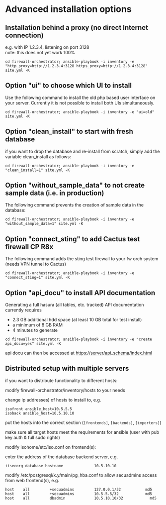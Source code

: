 # Advanced installation options

## Installation behind a proxy (no direct Internet connection)

e.g. with IP 1.2.3.4, listening on port 3128<br>
note: this does not yet work 100%

```
cd firewall-orchestrator; ansible-playbook -i inventory -e "http_proxy=http://1.2.3.4:3128 https_proxy=http://1.2.3.4:3128" site.yml -K
```

## Option "ui" to choose which UI to install

Use the following command to install the old php based user interface on your server. 
Currently it is not possible to install both UIs simultaneously.

```
cd firewall-orchestrator; ansible-playbook -i inventory -e "ui=old" site.yml -K
```

## Option "clean_install" to start with fresh database

if you want to drop the database and re-install from scratch, simply add the variable clean_install as follows:

```
cd firewall-orchestrator; ansible-playbook -i inventory -e "clean_install=1" site.yml -K
```

## Option "without_sample_data" to not create sample data (i.e. in production)

The following command prevents the creation of sample data in the database:

```
cd firewall-orchestrator; ansible-playbook -i inventory -e "without_sample_data=1" site.yml -K
```

## Option "connect_sting" to add Cactus test firewall CP R8x

The following command adds the sting test firewall to your fw orch system (needs VPN tunnel to Cactus)

```
cd firewall-orchestrator; ansible-playbook -i inventory -e "connect_sting=1" site.yml -K
```

## Option "api_docu" to install API documentation

Generating a full hasura (all tables, etc. tracked) API documentation  currently requires 
- 2.3 GB additional hdd space (at least 10 GB total for test install)
- a minimum of 8 GB RAM
- 4 minutes to generate

```
cd firewall-orchestrator; ansible-playbook -i inventory -e "create api_docu=yes" site.yml -K
```

api docu can then be accessed at <https://server/api_schema/index.html>

## Distributed setup with multiple servers

if you want to distribute functionality to different hosts:

modify firewall-orchestrator/inventory/hosts to your needs

change ip addresses) of hosts to install to, e.g.

```
isofront ansible_host=10.5.5.5
isoback ansible_host=10.5.10.10
```

put the hosts into the correct section (`[frontends]`, `[backends]`, `[importers]`)

make sure all target hosts meet the requirements for ansible (user with pub key auth & full sudo rights)

modify isohome/etc/iso.conf on frontend(s):

enter the address of the database backend server, e.g.

```
itsecorg database hostname              10.5.10.10
```

modify /etc/postgresql/x.y/main/pg_hba.conf to allow secuadmins access from web frontend(s), e.g.

```
host    all         +secuadmins         127.0.0.1/32           md5
host    all         +secuadmins         10.5.5.5/32            md5
host    all         dbadmin             10.5.10.10/32            md5
```
